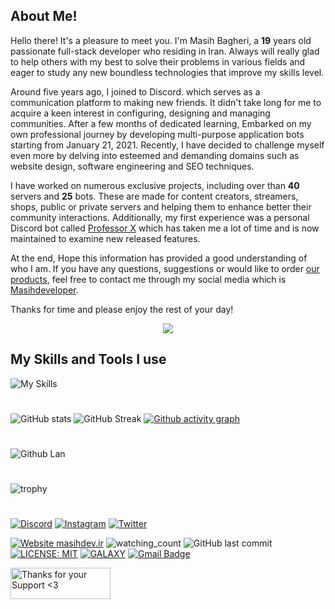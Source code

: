 ## About Me!
Hello there! It's a pleasure to meet you. I'm Masih Bagheri, a **19** years old passionate full-stack developer who residing in Iran. Always will really glad to help others with my best to solve their problems in various fields and eager to study any new boundless technologies that improve my skills level.

Around five years ago, I joined to Discord. which serves as a communication platform to making new friends. It didn't take long for me to acquire a keen interest in configuring, designing and managing communities. After a few months of dedicated learning, Embarked on my own professional journey by developing multi-purpose application bots starting from January 21, 2021. Recently, I have decided to challenge myself even more by delving into esteemed and demanding domains such as website design, software engineering and SEO techniques.

I have worked on numerous exclusive projects, including over than **40** servers and **25** bots. These are made for content creators, streamers, shops, public or private servers and helping them to enhance better their community interactions. Additionally, my first experience was a personal Discord bot called [Professor X](https://discord.gg/AU7654nKDC) which has taken me a lot of time and is now maintained to examine new released features.

At the end, Hope this information has provided a good understanding of who I am. If you have any questions, suggestions or would like to order [our products](https://masihdev.ir/services), feel free to contact me through my social media which is [Masihdeveloper](https://masihdev.ir/fa-links).

Thanks for time and please enjoy the rest of your day!

<p align="center"> <img src="https://readme-typing-svg.demolab.com/?lines=Full-Stack%20Programmer%20;Discord%20Bot%20Developer;Experienced%20Graphic%20Designer;3%2B%20years%20of%20coding%20experience;Always%20learning%20new%20things&font=Fira%20Code&center=true&width=550&height=55&color=329ced&vCenter=true&pause=1000&size=30" /> </p>


## My Skills and Tools I use
![My Skills](https://skillicons.dev/icons?i=discordjs,js,ts,html,css,nodejs,jquery,bootstrap,mongodb,php,cloudflare,ps,vscode,discord,git)

#
![GitHub stats](https://github-readme-stats.vercel.app/api?username=Masihdeveloper&count_private=true&show_icons=true&title_color=57cdf1&text_color=ffffff&icon_color=57cdf1&border_color=6f7175&bg_color=fff0&border_radius=3)
![GitHub Streak](https://streak-stats.demolab.com/?user=Masihdeveloper&background=fff0&border=6f7175&stroke=57cdf1&ring=57cdf1&fire=57cdf1&currStreakNum=57cdf1&sideNums=57cdf1&currStreakLabel=57cdf1&sideLabels=57cdf1&dates=ffffff&border_radius=3)
[![Github activity graph](https://github-readme-activity-graph.vercel.app/graph?username=masihdeveloper&bg_color=fff0&title_color=57cdf1&text_color=ffffff&line=57cdf1&point=fff&color=57cdf1&radius=5&area=true&area_color=57cdf1&custom_title=Contribution%20Graph)](https://github.com/masihdeveloper/masihdeveloper)
#
![Github Lan](https://github-readme-stats.vercel.app/api/top-langs?username=masihdeveloper&count_private=true&show_icons=true&title_color=57cdf1&text_color=ffffff&icon_color=57cdf1&&border_color=6f7175&bg_color=fff0&border_radius=3)

#

![trophy](https://github-profile-trophy.vercel.app/?username=masihdeveloper&theme=tokyonight&no-bg=true&margin-w=2&no-frame=true)
#

[![Discord](https://img.shields.io/badge/Discord-5865F2?style=for-the-badge&logo=discord&logoColor=white)](https://discord.com/users/901765485341859911)
[![Instagram](https://img.shields.io/badge/Instagram-E4405F?style=for-the-badge&logo=instagram&logoColor=white)](https://instagram.com/masihdeveloper)
[![Twitter](https://img.shields.io/badge/Twitter-000?style=for-the-badge&logo=x&logoColor=white)](https://twitter.com/masihdeveloper_)


[![Website masihdev.ir](https://img.shields.io/website-up-down-green-red/http/shields.io.svg)](https://masihdev.ir)
<img src="https://komarev.com/ghpvc/?username=Masihdev1&color=brightgreen" alt="watching_count" />
![GitHub last commit](https://img.shields.io/github/last-commit/masihdeveloper/masihdeveloper)
[![LICENSE: MIT](https://img.shields.io/badge/License-MIT-yellow.svg)](https://opensource.org/licenses/MIT)
[![GALAXY](https://badgen.net/discord/members/AU7654nKDC)](https://discord.gg/AU7654nKDC)
[![Gmail Badge](https://img.shields.io/badge/Email-c14438?style=flat-square&logo=Checkmarx&logoColor=white&link=mailto:contact@masihdev.ir)](mailto:contact@masihdev.ir)

<p><a href="https://masihdev.ir/donate" target="_blank"> <img align="left" src="https://cdn.buymeacoffee.com/buttons/v2/default-yellow.png" height="50" width="160" alt="Thanks for your Support &lt;3"></a></p>
